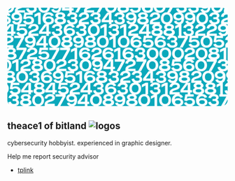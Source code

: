 ![Header](/img/header.png)

## theace1 of bitland ![logos](https://img.shields.io/badge/%F0%9F%9A%A7%20netsec-hobbyist-red)
cybersecurity hobbyist. experienced in graphic designer.

Help me report security advisor
- [tplink](https://www.tp-link.com/id/press/security-advisory/)
